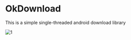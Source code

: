 # OkDownload
This is a simple single-threaded android download library

![1](https://github.com/succlz123/okdownload/blob/master/screenshot/screenshot.gif "")
